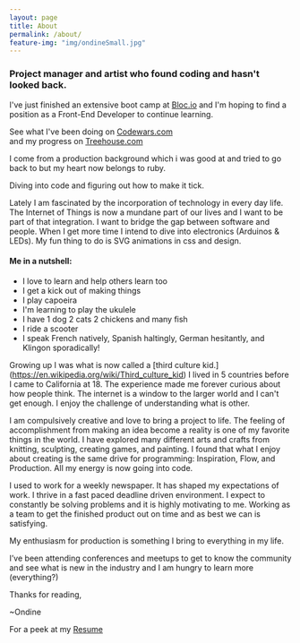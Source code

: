 ```yaml
---
layout: page
title: About
permalink: /about/
feature-img: "img/ondineSmall.jpg"
---
```


### Project manager and artist who found coding and hasn't looked back.

I've just finished an extensive boot camp at [Bloc.io](https://www.coursereport.com/schools/bloc) and I'm hoping to find a position as a Front-End Developer to continue learning.  

See what I've been doing on [Codewars.com](https://www.codewars.com/users/RobotMermaid)  
and my progress on [Treehouse.com](https://teamtreehouse.com/ondinemagalirangel)  

I come from a production background which i was good at and tried to go back to but my heart now belongs to ruby.

Diving into code and figuring out how to make it tick.

Lately I am fascinated by the incorporation of technology in every day life. The Internet of Things is now a mundane part of our lives and I want to be part of that integration. I want to bridge the gap between software and people.
When I get more time I intend to dive into electronics (Arduinos & LEDs).
My fun thing to do is SVG animations in css and design.



#### Me in a nutshell:

* I love to learn and help others learn too
* I get a kick out of making things
* I play capoeira
* I'm learning to play the ukulele
* I have 1 dog 2 cats 2 chickens and many fish
* I ride a scooter
* I speak French natively, Spanish haltingly, German hesitantly, and Klingon sporadically!


Growing up I was what is now called a [third culture kid.] (https://en.wikipedia.org/wiki/Third_culture_kid)  I lived in 5 countries before I came to California at 18. The experience made me forever curious about how people think. The internet is a window to the larger world and I can't get enough. I enjoy the challenge of understanding what is other.

I am compulsively creative and love to bring a project to life. The feeling of accomplishment from making an idea become a reality is one of my favorite things in the world. I have explored many different arts and crafts from knitting, sculpting, creating games, and painting.  I found that what I enjoy about creating is the same drive for programming: Inspiration, Flow, and Production. All my energy is now going into code.

I used to work for a weekly newspaper. It has shaped my expectations of work. I thrive in a  fast paced deadline driven environment. I expect to constantly be solving problems and it is highly motivating to me. Working as a team to get the finished product out on time and as best we can is satisfying.

My enthusiasm for production is something I bring to everything in my life.

I’ve been attending conferences and meetups to get to know the community and see what is new in the industry and I am hungry to learn more (everything?)  

Thanks for reading,

~Ondine


For a peek at my [Resume](https://goo.gl/ghqBAX)  
